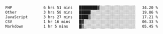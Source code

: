 <!--START_SECTION:waka-->

```txt
PHP              6 hrs 51 mins   ████████▓░░░░░░░░░░░░░░░░   34.20 %
Other            3 hrs 58 mins   █████░░░░░░░░░░░░░░░░░░░░   19.86 %
JavaScript       3 hrs 27 mins   ████▒░░░░░░░░░░░░░░░░░░░░   17.21 %
CSV              1 hr 16 mins    █▓░░░░░░░░░░░░░░░░░░░░░░░   06.33 %
Markdown         1 hr 5 mins     █▒░░░░░░░░░░░░░░░░░░░░░░░   05.45 %
```

<!--END_SECTION:waka--> 
 
